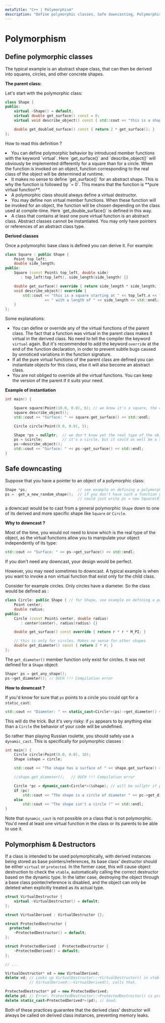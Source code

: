 ```yaml
---
metaTitle: "C++ | Polymorphism"
description: "Define polymorphic classes, Safe downcasting, Polymorphism & Destructors"
---
```


# Polymorphism



## Define polymorphic classes


The typical example is an abstract shape class, that can then be derived into squares, circles, and other concrete shapes.

**The parent class:**

Let's start with the polymorphic class:

```cpp
class Shape {
public:
    virtual ~Shape() = default;
    virtual double get_surface() const = 0;
    virtual void describe_object() const { std::cout << "this is a shape" << std::endl; }  

    double get_doubled_surface() const { return 2 * get_surface(); } 
};

```

How to read this definition ?

<li>
You can define polymorphic behavior by introduced member functions with the keyword `virtual`.  Here `get_surface()` and `describe_object()` will obviously be implemented differently for a square than for a circle.  When the function is invoked on an object, function corresponding to the real class of the object will be determined at runtime.
</li>
<li>
It makes no sense to define `get_surface()` for an abstract shape. This is why the function is followed by `= 0`. This means that the function is **pure virtual function**.
</li>
<li>
A polymorphic class should always define a virtual destructor.
</li>
<li>
You may define non virtual member functions.  When these function will be invoked for an object, the function will be chosen depending on the class used at compile-time. Here `get_double_surface()` is defined in this way.
</li>
<li>
A class that contains at least one pure virtual function is an abstract class. Abstract classes cannot be instantiated. You may only have pointers or references of an abstract class type.
</li>

**Derived classes**

Once a polymorphic base class is defined you can derive it.  For example:

```cpp
class Square : public Shape {
    Point top_left;
    double side_length;
public: 
    Square (const Point& top_left, double side)
       : top_left(top_left), side_length(side_length) {}

    double get_surface() override { return side_length * side_length; }   
    void describe_object() override { 
        std::cout << "this is a square starting at " << top_left.x << ", " << top_left.y
                  << " with a length of " << side_length << std::endl; 
    }  
};

```

Some explanations:

- You can define or override any of the virtual functions of the parent class.  The fact that a function was virtual in the parent class makes it virtual in the derived class.  No need to tell the compiler the keyword `virtual` again.  But it's recommended to add the keyword `override` at the end of the function declaration, in order to prevent subtle bugs caused by unnoticed variations in the function signature.
- If all the pure virtual functions of the parent class are defined you can instantiate objects for this class, else it will also become an abstract class.
- You are not obliged to override all the virtual functions.  You can keep the version of the parent if it suits your need.

**Example of instantiation**

```cpp
int main() {

    Square square(Point(10.0, 0.0), 6); // we know it's a square, the compiler also
    square.describe_object(); 
    std::cout << "Surface: " << square.get_surface() << std::endl; 

    Circle circle(Point(0.0, 0.0), 5);

    Shape *ps = nullptr;  // we don't know yet the real type of the object
    ps = &circle;         // it's a circle, but it could as well be a square
    ps->describe_object(); 
    std::cout << "Surface: " << ps->get_surface() << std::endl;
}

```



## Safe downcasting


Suppose that you have a pointer to an object of a polymorphic class:

```cpp
Shape *ps;                       // see example on defining a polymorphic class
ps =  get_a_new_random_shape();  // if you don't have such a function yet, you 
                                 // could just write ps = new Square(0.0,0.0, 5);

```

a downcast would be to cast from a general polymorphic `Shape` down to one of its derived and more specific shape like `Square` or `Circle`.

**Why to downcast ?**

Most of the time, you would not need to know which is the real type of the object, as the virtual functions allow you to manipulate your object independently of its type:

```cpp
std::cout << "Surface: " << ps->get_surface() << std::endl; 

```

If you don't need any downcast, your design would be perfect.

However, you may need sometimes to downcast.  A typical example is when you want to invoke a non virtual function that exist only for the child class.

Consider for example circles.  Only circles have a diameter. So the class would be defined as :

```cpp
class Circle: public Shape { // for Shape, see example on defining a polymorphic class
    Point center;
    double radius;
public: 
    Circle (const Point& center, double radius)
       : center(center), radius(radius) {}

    double get_surface() const override { return r * r * M_PI; }   

    // this is only for circles. Makes no sense for other shapes 
    double get_diameter() const { return 2 * r; }
};

```

The `get_diameter()` member function only exist for circles. It was not defined for a `Shape` object:

```cpp
Shape* ps = get_any_shape();
ps->get_diameter(); // OUCH !!! Compilation error 

```

**How to downcast ?**

If you'd know for sure that `ps` points to a circle you could opt for a `static_cast`:

```cpp
std::cout << "Diameter: " << static_cast<Circle*>(ps)->get_diameter() << std::endl;

```

This will do the trick. But it's very risky:  if `ps` appears to by anything else than a `Circle` the behavior of your code will be undefined.

So rather than playing Russian roulette, you should safely use a `dynamic_cast`.  This is specifically for polymorphic classes  :

```cpp
int main() {
    Circle circle(Point(0.0, 0.0), 10);
    Shape &shape = circle;

    std::cout << "The shape has a surface of " << shape.get_surface() << std::endl;

    //shape.get_diameter();   // OUCH !!! Compilation error 

    Circle *pc = dynamic_cast<Circle*>(&shape); // will be nullptr if ps wasn't a circle 
    if (pc) 
        std::cout << "The shape is a circle of diameter " << pc->get_diameter() << std::endl;
    else
        std::cout << "The shape isn't a circle !" << std::endl; 
}        

```

Note that `dynamic_cast` is not possible on a class that is not polymorphic.  You'd need at least one virtual function in the class or its parents to be able to use it.



## Polymorphism & Destructors


If a class is intended to be used polymorphically, with derived instances being stored as base pointers/references, its base class' destructor should be either `virtual` or `protected`.  In the former case, this will cause object destruction to check the `vtable`, automatically calling the correct destructor based on the dynamic type.  In the latter case, destroying the object through a base class pointer/reference is disabled, and the object can only be deleted when explicitly treated as its actual type.

```cpp
struct VirtualDestructor {
    virtual ~VirtualDestructor() = default;
};

struct VirtualDerived : VirtualDestructor {};

struct ProtectedDestructor {
  protected:
    ~ProtectedDestructor() = default;
};

struct ProtectedDerived : ProtectedDestructor {
    ~ProtectedDerived() = default;
};

// ...

VirtualDestructor* vd = new VirtualDerived;
delete vd; // Looks up VirtualDestructor::~VirtualDestructor() in vtable, sees it's
           // VirtualDerived::~VirtualDerived(), calls that.

ProtectedDestructor* pd = new ProtectedDerived;
delete pd; // Error: ProtectedDestructor::~ProtectedDestructor() is protected.
delete static_cast<ProtectedDerived*>(pd); // Good.

```

Both of these practices guarantee that the derived class' destructor will always be called on derived class instances, preventing memory leaks.

